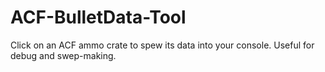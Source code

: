 ACF-BulletData-Tool
===================

Click on an ACF ammo crate to spew its data into your console.  Useful for debug and swep-making.

